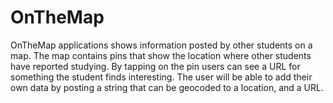 # OnTheMap
OnTheMap applications shows information posted by other students on a map. 
The map contains pins that show the location where other students have reported studying. 
By tapping on the pin users can see a URL for something the student finds interesting. 
The user will be able to add their own data by posting a string that can be geocoded to a location, and a URL.

